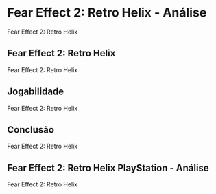 ---
---

# Fear Effect 2: Retro Helix - Análise

Fear Effect 2: Retro Helix

## Fear Effect 2: Retro Helix

Fear Effect 2: Retro Helix

## Jogabilidade

Fear Effect 2: Retro Helix

## Conclusão

Fear Effect 2: Retro Helix

## Fear Effect 2: Retro Helix PlayStation - Análise

Fear Effect 2: Retro Helix
